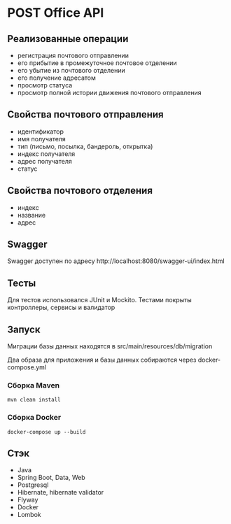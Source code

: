 # POST Office API

## Реализованные операции
- регистрация почтового отправлении 
- его прибытие в промежуточное почтовое отделении 
- его убытие из почтового отделении 
- его получение адресатом 
- просмотр статуса
- просмотр полной истории движения почтового отправления

## Свойства почтового отправления

- идентификатор 
- имя получателя
- тип (письмо, посылка, бандероль, открытка)
- индекс получателя
- адрес получателя 
- статус

## Свойства почтового отделения

- индекс
- название
- адрес

## Swagger

Swagger доступен по адресу http://localhost:8080/swagger-ui/index.html

## Тесты

Для тестов использовался JUnit и Mockito. Тестами покрыты контроллеры, сервисы и валидатор

## Запуск

Миграции базы данных находятся в src/main/resources/db/migration

Два образа для приложения и базы данных собираются через docker-compose.yml

### Сборка Maven

```mvn clean install```

### Сборка Docker 

```docker-compose up --build```

## Стэк
- Java
- Spring Boot, Data, Web
- Postgresql
- Hibernate, hibernate validator
- Flyway
- Docker
- Lombok
